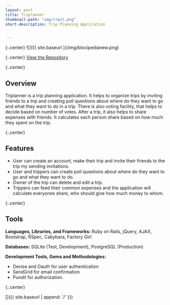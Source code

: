 ```yaml
---
layout: post
title: Triplanner
thumbnail-path: "img/trpit.png"
short-description: Trip Planning Application


---
```


{:.center}
![]({{ site.baseurl }}/img/blocipedianew.png)

{:.center}
[View the Repository](https://github.com/AnithaPal/Trip-Planner) [](https://trp-plan.herokuapp.com/)

{:.center}


## Overview
Triplanner is a trip planning application. It helps to organize trips by inviting friends to a trip and creating poll questions about where do they want to go and what they want to do in a trip. There is also voting facility, that helps to decide based on number of votes. After a trip, it also helps to share expenses with friends. It calculates each person share based on how much they spent on the trip.

{:.center}

## Features

+ User can create an account, make their trip and invite their friends to the trip my sending invitations.
+ User and trippers can create poll questions about where do they want to go and what they want to do.
+ Owner of the trip can delete and edit a trip.
+ Trippers can feed their common expenses and the application will calculate everyones share, who should give how much money to whom.

{:.center}

## Tools
**Languages, Libraries, and Frameworks:** Ruby on Rails, jQuery, AJAX, Bootstrap, RSpec, Cabybara, Factory Girl

**Databases:** SQLite (Test, Development), PostgreSQL (Production)

**Development Tools, Gems and Methodologies:**

+ Devise and Oauth for user authentication
+ SendGrid for email confirmation
+ Pundit for authorization.

{:.center}

[<i class="fa fa-home"></i>]({{ site.baseurl | append: '/' }})
